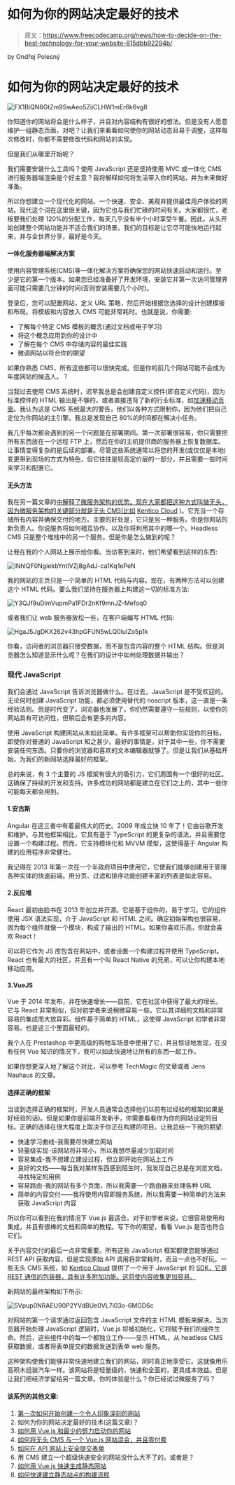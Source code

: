 # 如何为你的网站决定最好的技术

> 原文：<https://www.freecodecamp.org/news/how-to-decide-on-the-best-technology-for-your-website-815dbb92294b/>

by Ondřej Polesný

# 如何为你的网站决定最好的技术

![FX1BiQN6GtZm9SwAeo5ZiiCLHW1mEr6k6vg8](img/0fb7b6515e8fa2135d6e8a85e5cdf75f.png)

你知道你的网站将会是什么样子，并且对内容结构有很好的想法。但是没有人愿意维护一组静态页面，对吧？让我们来看看如何使你的网站动态且易于调整，这样每次修改时，你都不需要修改代码和网站的实现。

但是我们从哪里开始呢？

我们需要安装什么工具吗？使用 JavaScript 还是坚持使用 MVC 或一体化 CMS 进行服务器端渲染是个好主意？我将解释如何将生活带入你的网站，并为未来做好准备。

所以你想建立一个现代化的网站。一个快速、安全、美观并提供最佳用户体验的网站。现代这个词在这里很关键，因为它也与我们忙碌的时间有关。大家都很忙，老板要我们处理 120%的分配工作，每天几乎没有半个小时享受午餐。因此，从头开始创建整个网站功能并不适合我们的场景。我们的目标是让它尽可能快地运行起来，并与全世界分享，最好是今天。

#### 一体化服务器端解决方案

使用内容管理系统(CMS)等一体化解决方案将确保您的网站快速启动和运行。至少是它的第一个版本。如果您已经准备好了开发环境，安装它并第一次访问管理界面可能只需要几分钟的时间(否则安装需要几个小时)。

登录后，您可以配置网站，定义 URL 策略，然后开始根据您选择的设计创建模板和布局。将模板和内容放入 CMS 可能非常耗时。也就是说，你需要:

*   了解每个特定 CMS 模板的概念(通过文档或电子学习)
*   将这个概念应用到你的设计中
*   了解在每个 CMS 中存储内容的最佳实践
*   微调网站以符合你的期望

如果你熟悉 CMS，所有这些都可以很快完成。但是你的前几个网站可能不会成为年度网站的候选人。？

当我过去使用 CMS 系统时，迟早我总是会创建自定义控件(即自定义代码)，因为标准控件的 HTML 输出是不够的，或者直接违背了新的行业标准，如[加速移动页面](http://bit.ly/2QEMfX1)。我认为这是 CMS 系统最大的警告，他们以各种方式限制你，因为他们把自己定位为你网站的主引擎。我总是发现自己 80%的时间都在解决小任务。

我几乎每次都会遇到的另一个问题是在部署期间。第一次部署很容易，你只需要把所有东西放在一个远程 FTP 上，然后在你的主机提供商的服务器上恢复数据库。让事情变得复杂的是后续的部署。尽管这些系统通常以将您的开发(或仅仅是本地)变更带到现场的方式为特色，但它往往是较高定价层的一部分，并且需要一些时间来学习和配置它。

#### 无头方法

我在另一篇文章的[中解释了微服务架构的优势。现在大家都把这种方式叫做无头，因为微服务架构的关键部分就是无头 CMS(比如](http://bit.ly/2Duglu1) [Kentico Cloud](http://bit.ly/2QzUALM) )。它充当一个存储所有内容并确保交付的地方。主要的好处是，它只是另一种服务。你是你网站的新负责人。你说服务将如何相互协作，以及你将利用其中的哪一个。Headless CMS 只是整个堆栈中的另一个服务。但是你是怎么做到的呢？

让我在我的个人网站上展示给你看。当访客到来时，他们希望看到这样的东西:

![lNhIQF0NgiekbYntIVZj8gAdJ-ca1Kq1ePeN](img/36b19dbb127d085682419a5918e355b5.png)

我的网站的主页只是一个简单的 HTML 代码与内容。现在，有两种方法可以创建这个 HTML 代码。要么我们坚持在服务器上构建这一切的标准方法:

![Y3QJf9uDimVupmPa1FDr2nKf9mnJZ-Mefoq0](img/3eee55511a6697d6ebb0dd524d1a48b8.png)

或者我们让 web 服务器放松一些，在客户端编写 HTML 代码:

![HgaJ5JgDKX262v43hpGFUN5wLQ0luIZo5p1k](img/f1a0b087352244c6294c8d650d7fca5e.png)

你看，访问者的浏览器只接受数据，而不是包含内容的整个 HTML 结构。但是浏览器怎么知道显示什么呢？在我们的设计中如何处理数据并输出？

### 现代 JavaScript

我们会通过 JavaScript 告诉浏览器做什么。在过去，JavaScript 是不受欢迎的。无论何时创建 JavaScript 功能，都必须使用替代的 noscript 版本，这一直是一条经验法则。但是时代变了，浏览器也发展了。你仍然需要遵守一些规则，以使你的网站具有可访问性，但稍后会有更多的内容。

使用 JavaScript 构建网站从未如此简单。有许多框架可以帮助你实现你的目标，即使你对普通的 JavaScript 知之甚少。最好的事情是，对于其中一些，你不需要安装任何东西。只要你的浏览器和喜欢的文本编辑器就够了。但是让我们从基础开始，为我们的新网站选择最好的框架。

总的来说，有 3 个主要的 JS 框架有很大的吸引力，它们周围有一个很好的社区。这确保了持续的开发和支持。许多成功的网站都是建立在它们之上的，其中一些你可能每天都会用到。

#### 1.安古斯

Angular 在这三者中有着最伟大的历史。2009 年成立快 10 年了！它由谷歌开发和维护。与其他框架相比，它具有基于 TypeScript 的更复杂的语法，并且需要您设置一个构建过程。然而，它支持模块化和 MVVM 模型，这使得基于 Angular 构建的应用程序非常健壮。

我记得在 2013 年第一次在一个半政府项目中使用它，它使我们能够创建用于管理各种实体的快速前端。用分页、过滤和排序功能创建丰富的列表是如此容易。

#### 2.反应堆

React 最初由脸书在 2013 年创立并开源。它是基于组件的，易于学习。它的组件使用 JSX 语法实现，介于 JavaScript 和 HTML 之间。确定初始架构也很容易，因为每个组件就像一个模块，构成了输出的 HTML。如果你喜欢乐高，你就会喜欢 React！

可以将它作为 JS 库包含在网站中，或者设置一个构建过程并使用 TypeScript。React 也有最大的社区，并且有一个叫 React Native 的兄弟，可以让你构建本地移动应用。

#### 3.VueJS

Vue 于 2014 年发布，并在快速增长——目前，它在社区中获得了最大的增长。它与 React 非常相似，但对初学者来说稍微容易一些。它以其详细的文档和非常容易的集成而大放异彩。组件基于简单的 HTML，这使得 JavaScript 初学者非常容易。也是这三个里面最轻的。

我个人在 Prestashop 中更高级的购物车场景中使用了它，并且惊讶地发现，在没有任何 Vue 知识的情况下，我可以如此快速地让所有的东西一起工作。

如果你想更深入地了解这个对比，可以参考 TechMagic 的文章或者 Jens Nauhaus 的文章。

#### 选择正确的框架

当谈到选择正确的框架时，开发人员通常会选择他们以前有过经验的框架(如果是好经验的话)。但是如果你是前端开发新手，你需要看看你为你的网站设定的目标。正确的选择在很大程度上取决于你正在构建的项目。让我总结一下我的期望:

*   快速学习曲线-我需要尽快建立网站
*   轻量级实现-该网站将非常小，所以我想尽量减少加载时间
*   容易集成-我不想建立建设过程，但立即开始在网站上工作
*   良好的文档——每当我对某样东西感到陌生时，我发现自己总是在浏览文档，寻找特定的用例
*   容易路由-我的网站有多个页面，所以我需要一个路由器来处理各种 URL
*   简单的内容交付——我将使用内容即服务系统，所以我需要一种简单的方法来获取 JavaScript 内容

所以你可以看到在我的情况下 Vue.js 最适合。对于初学者来说，它很容易使用和集成，并且有很棒的文档和简单的教程。写下你的期望，看看 Vue.js 是否也符合它们。

关于内容交付的最后一点非常重要。所有这些 JavaScript 框架都使您能够通过 REST API 获取内容，但是实现原始 API 调用将非常耗时，而且一点也不好玩。一些无头 CMS 系统，如 [Kentico Cloud](http://bit.ly/2QzUALM) 提供了一个用于 JavaScript 的 [SDK，它是 REST 通信的包装器，具有许多附加功能。这将使内容收集更加容易。](http://bit.ly/2xbiwNf)

新网站的最终架构如下所示:

![5Vpup0NRAEU90P2YVdBUe0VL7i03o-6MGD6c](img/3d77add3c3e7291933745d1ac0dcaf48.png)

对网站的第一个请求通过返回包含 JavaScript 文件的主 HTML 模板来解决。当浏览器开始处理 JavaScript 逻辑时，Vue.js 将被初始化，它将赋予我们的组件生命。然后，这些组件中的每一个都独立工作——显示 HTML，从 headless CMS 获取数据，或者将表单提交的数据发送到表单 web 服务。

这种架构使我们能够非常快速地建立我们的网站，同时真正地享受它。这就像用乐高积木组装汽车一样。该网站将是轻量级的，快速和全面的，更具成本效益。但是让我们把经济学留给另一篇文章。你的体验是什么？你已经试过微服务了吗？

#### 该系列的其他文章:

1.  [第一次如何开始创建一个令人印象深刻的网站](http://bit.ly/2Duglu1)
2.  如何为你的网站决定最好的技术(这篇文章)？
3.  [如何用 Vue.js 和最少的努力启动你的网站](http://bit.ly/2zLRE8a)
4.  [如何将无头 CMS 与一个 Vue.js 网站混合，并且零付费](http://bit.ly/2CyDnhX)
5.  [如何在 API 网站上安全提交表单](http://bit.ly/2P0gidP)
6.  用 CMS 建立一个超级快速安全的网站没什么大不了的。或者是？
7.  [如何用 Vue.js 快速生成静态网站](http://bit.ly/2PN46Jy)
8.  [如何快速建立静态站点的构建流程](http://bit.ly/2Dv2UGS)